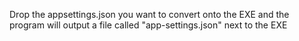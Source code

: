 Drop the appsettings.json you want to convert onto the EXE and the program will output a file called "app-settings.json" next to the EXE